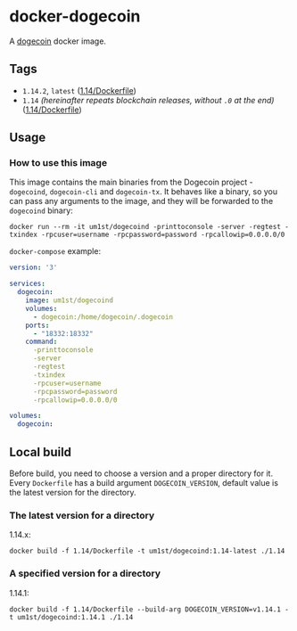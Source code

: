# docker-dogecoin

A [dogecoin](https://dogecoin.com) docker image.

## Tags

- `1.14.2`, `latest` ([1.14/Dockerfile](https://github.com/um1st/docker-dogecoin/blob/master/1.14/Dockerfile))
- `1.14` *(hereinafter repeats blockchain releases, without `.0` at the end)* ([1.14/Dockerfile](https://github.com/um1st/docker-dogecoin/blob/master/1.14/Dockerfile))

## Usage

### How to use this image

This image contains the main binaries from the Dogecoin project - `dogecoind`, `dogecoin-cli` and `dogecoin-tx`. It
behaves like a binary, so you can pass any arguments to the image, and they will be forwarded to the `dogecoind` binary:

```shell
docker run --rm -it um1st/dogecoind -printtoconsole -server -regtest -txindex -rpcuser=username -rpcpassword=password -rpcallowip=0.0.0.0/0
```

`docker-compose` example:

```yaml
version: '3'

services:
  dogecoin:
    image: um1st/dogecoind
    volumes:
      - dogecoin:/home/dogecoin/.dogecoin
    ports:
      - "18332:18332"
    command:
      -printtoconsole
      -server
      -regtest
      -txindex
      -rpcuser=username
      -rpcpassword=password
      -rpcallowip=0.0.0.0/0

volumes:
  dogecoin:
```

## Local build

Before build, you need to choose a version and a proper directory for it.
Every `Dockerfile` has a build argument `DOGECOIN_VERSION`, default value is the latest version for the directory.

### The latest version for a directory

1.14.x:

```shell
docker build -f 1.14/Dockerfile -t um1st/dogecoind:1.14-latest ./1.14
```

### A specified version for a directory

1.14.1:

```shell
docker build -f 1.14/Dockerfile --build-arg DOGECOIN_VERSION=v1.14.1 -t um1st/dogecoind:1.14.1 ./1.14
```
